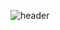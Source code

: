 ![header](https://capsule-render.vercel.app/api?type=waving&color=_790030&height=250&section=header&text=Korea%20University%20Datathon%20-%20Peachtree&fontSize=70)
